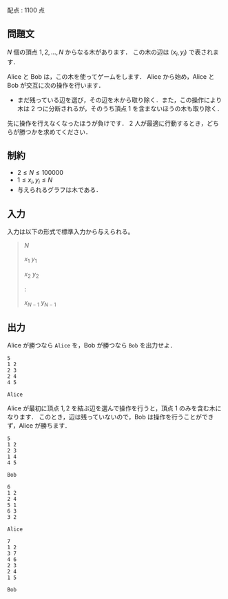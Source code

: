 配点 : $1100$ 点

## 問題文

$N$ 個の頂点 $1, 2, ..., N$ からなる木があります．
この木の辺は $(x_i, y_i)$ で表されます．

Alice と Bob は，この木を使ってゲームをします．
Alice から始め，Alice と Bob が交互に次の操作を行います．

- まだ残っている辺を選び，その辺を木から取り除く．また，この操作により木は $2$ つに分断されるが，そのうち頂点 $1$ を含まないほうの木も取り除く．

先に操作を行えなくなったほうが負けです．
$2$ 人が最適に行動するとき，どちらが勝つかを求めてください．

## 制約

- $2 \leq N \leq 100000$
- $1 \leq x_i, y_i \leq N$
- 与えられるグラフは木である．

## 入力

入力は以下の形式で標準入力から与えられる。

> $N$
> 
> $x_1$ $y_1$
> 
> $x_2$ $y_2$
> 
> :
> 
> $x_{N-1}$ $y_{N-1}$

## 出力

Alice が勝つなら `Alice` を，Bob が勝つなら `Bob` を出力せよ．

```input1
5
1 2
2 3
2 4
4 5
```

```output1
Alice
```

Alice が最初に頂点 $1, 2$ を結ぶ辺を選んで操作を行うと，頂点 $1$ のみを含む木になります．
このとき，辺は残っていないので，Bob は操作を行うことができず，Alice が勝ちます．

```input2
5
1 2
2 3
1 4
4 5
```

```output2
Bob
```

```input3
6
1 2
2 4
5 1
6 3
3 2
```

```output3
Alice
```

```input4
7
1 2
3 7
4 6
2 3
2 4
1 5
```

```output4
Bob
```